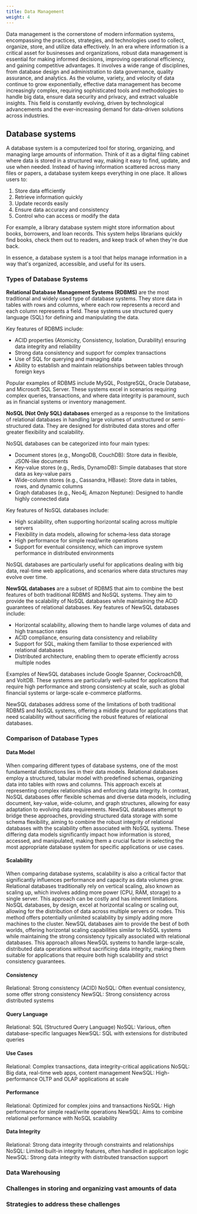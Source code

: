 ```yaml
---
title: Data Management 
weight: 4
---
```



Data management is the cornerstone of modern information systems, encompassing the practices, strategies, and technologies used to collect, organize, store, and utilize data effectively. In an era where information is a critical asset for businesses and organizations, robust data management is essential for making informed decisions, improving operational efficiency, and gaining competitive advantages. It involves a wide range of disciplines, from database design and administration to data governance, quality assurance, and analytics. As the volume, variety, and velocity of data continue to grow exponentially, effective data management has become increasingly complex, requiring sophisticated tools and methodologies to handle big data, ensure data security and privacy, and extract valuable insights. This field is constantly evolving, driven by technological advancements and the ever-increasing demand for data-driven solutions across industries.

## Database systems

A database system is a computerized tool for storing, organizing, and managing large amounts of information. Think of it as a digital filing cabinet where data is stored in a structured way, making it easy to find, update, and use when needed.
Instead of having information scattered across many files or papers, a database system keeps everything in one place. It allows users to:

1. Store data efficiently
2. Retrieve information quickly
3. Update records easily
4. Ensure data accuracy and consistency
5. Control who can access or modify the data

For example, a library database system might store information about books, borrowers, and loan records. This system helps librarians quickly find books, check them out to readers, and keep track of when they're due back.

In essence, a database system is a tool that helps manage information in a way that's organized, accessible, and useful for its users.

###  Types of Database Systems

**Relational Database Management Systems (RDBMS)** are the most traditional and widely used type of database systems. They store data in tables with rows and columns, where each row represents a record and each column represents a field. These systems use structured query language (SQL) for defining and manipulating the data.

Key features of RDBMS include:

- ACID properties (Atomicity, Consistency, Isolation, Durability) ensuring data integrity and reliability
- Strong data consistency and support for complex transactions
- Use of SQL for querying and managing data
- Ability to establish and maintain relationships between tables through foreign keys

Popular examples of RDBMS include MySQL, PostgreSQL, Oracle Database, and Microsoft SQL Server. These systems excel in scenarios requiring complex queries, transactions, and where data integrity is paramount, such as in financial systems or inventory management.

**NoSQL (Not Only SQL) databases** emerged as a response to the limitations of relational databases in handling large volumes of unstructured or semi-structured data. They are designed for distributed data stores and offer greater flexibility and scalability.

NoSQL databases can be categorized into four main types:

- Document stores (e.g., MongoDB, CouchDB): Store data in flexible, JSON-like documents
- Key-value stores (e.g., Redis, DynamoDB): Simple databases that store data as key-value pairs
- Wide-column stores (e.g., Cassandra, HBase): Store data in tables, rows, and dynamic columns
- Graph databases (e.g., Neo4j, Amazon Neptune): Designed to handle highly connected data

Key features of NoSQL databases include:

- High scalability, often supporting horizontal scaling across multiple servers
- Flexibility in data models, allowing for schema-less data storage
- High performance for simple read/write operations
- Support for eventual consistency, which can improve system performance in distributed environments

NoSQL databases are particularly useful for applications dealing with big data, real-time web applications, and scenarios where data structures may evolve over time.

**NewSQL databases** are a subset of RDBMS  that aim to combine the best features of both traditional RDBMS and NoSQL systems. They aim to provide the scalability of NoSQL databases while maintaining the ACID guarantees of relational databases.
Key features of NewSQL databases include:

- Horizontal scalability, allowing them to handle large volumes of data and high transaction rates
- ACID compliance, ensuring data consistency and reliability
- Support for SQL, making them familiar to those experienced with relational databases
- Distributed architecture, enabling them to operate efficiently across multiple nodes

Examples of NewSQL databases include Google Spanner, CockroachDB, and VoltDB. These systems are particularly well-suited for applications that require high performance and strong consistency at scale, such as global financial systems or large-scale e-commerce platforms.

NewSQL databases address some of the limitations of both traditional RDBMS and NoSQL systems, offering a middle ground for applications that need scalability without sacrificing the robust features of relational databases.

### Comparison of Database Types

####  Data Model

When comparing different types of database systems, one of the most fundamental distinctions lies in their data models. Relational databases employ a structured, tabular model with predefined schemas, organizing data into tables with rows and columns. This approach excels at representing complex relationships and enforcing data integrity. In contrast, NoSQL databases offer flexible schemas and diverse data models, including document, key-value, wide-column, and graph structures, allowing for easy adaptation to evolving data requirements. NewSQL databases attempt to bridge these approaches, providing structured data storage with some schema flexibility, aiming to combine the robust integrity of relational databases with the scalability often associated with NoSQL systems. These differing data models significantly impact how information is stored, accessed, and manipulated, making them a crucial factor in selecting the most appropriate database system for specific applications or use cases.

#### Scalability

When comparing database systems, scalability is also a critical factor that significantly influences performance and capacity as data volumes grow. Relational databases traditionally rely on vertical scaling, also known as scaling up, which involves adding more power (CPU, RAM, storage) to a single server. This approach can be costly and has inherent limitations. NoSQL databases, by design, excel at horizontal scaling or scaling out, allowing for the distribution of data across multiple servers or nodes. This method offers potentially unlimited scalability by simply adding more machines to the cluster. NewSQL databases aim to provide the best of both worlds, offering horizontal scaling capabilities similar to NoSQL systems while maintaining the strong consistency typically associated with relational databases. This approach allows NewSQL systems to handle large-scale, distributed data operations without sacrificing data integrity, making them suitable for applications that require both high scalability and strict consistency guarantees.

#### Consistency

Relational: Strong consistency (ACID)
NoSQL: Often eventual consistency, some offer strong consistency
NewSQL: Strong consistency across distributed systems

#### Query Language

Relational: SQL (Structured Query Language)
NoSQL: Various, often database-specific languages
NewSQL: SQL with extensions for distributed queries

#### Use Cases

Relational: Complex transactions, data integrity-critical applications
NoSQL: Big data, real-time web apps, content management
NewSQL: High-performance OLTP and OLAP applications at scale

#### Performance

Relational: Optimized for complex joins and transactions
NoSQL: High performance for simple read/write operations
NewSQL: Aims to combine relational performance with NoSQL scalability

#### Data Integrity

Relational: Strong data integrity through constraints and relationships
NoSQL: Limited built-in integrity features, often handled in application logic
NewSQL: Strong data integrity with distributed transaction support

### Data Warehousing

### Challenges in storing and organizing vast amounts of data

### Strategies to address these challenges